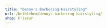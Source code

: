 ```yaml
---
title: "Denny's Barbering-Hairstyling"
url: /bethlehem/dennys-barbering-hairstyling/
shop: Friseur
---
```

